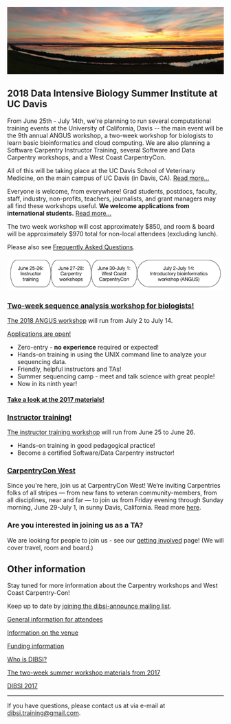 ![Yolo Basin panorama](images/yolo-panorama.jpg "DIBSI 2018")

## 2018 Data Intensive Biology Summer Institute at UC Davis

From June 25th - July 14th, we're planning to run several
computational training events at the University of California, Davis
-- the main event will be the 9th annual ANGUS workshop, a two-week
workshop for biologists to learn basic bioinformatics and cloud
computing.  We are also planning a Software Carpentry Instructor
Training, several Software and Data Carpentry workshops, and a
West Coast CarpentryCon.

All of this will be taking place at the UC Davis School of Veterinary
Medicine, on the main campus of UC Davis (in Davis,
CA). [Read more...](VENUE.html)

Everyone is welcome, from everywhere! Grad students, postdocs,
faculty, staff, industry, non-profits, teachers, journalists, and
grant managers may all find these workshops useful. **We welcome
applications from international students.**
[Read more...](ATTENDEES.html)

The two week workshop will cost approximately $850, and room & board
will be approximately $970 total for non-local attendees (excluding
lunch).

Please also see [Frequently Asked Questions](https://hackmd.io/s/HkdE1IPuG).

![DIBSI overview](images/overview-bubbles.png)

### [Two-week sequence analysis workshop for biologists!](ANGUS.html)

[The 2018 ANGUS workshop](ANGUS.html) will run from July 2 to July 14.

[Applications are open!](https://docs.google.com/forms/d/e/1FAIpQLSeuXw5aX6NUGdzb4NnhQi3CLEMIxHr_vvVZFB762fCJkkkYGA/viewform)

* Zero-entry - **no experience** required or expected!
* Hands-on training in using the UNIX command line to analyze your sequencing data.
* Friendly, helpful instructors and TAs!
* Summer sequencing camp - meet and talk science with great people!
* Now in its ninth year!

#### [Take a look at the 2017 materials!](https://angus.readthedocs.io/en/2017/)

### [Instructor training!](instructor-training.html)

[The instructor training workshop](instructor-training.html) will run
from June 25 to June 26.

* Hands-on training in good pedagogical practice!
* Become a certified Software/Data Carpentry instructor!

### [CarpentryCon West](CarpentryConWest.html)

Since you're here, join us at CarpentryCon West! We’re inviting Carpentries folks of all stripes — from new fans to veteran community-members, from all disciplines, near and far — to join us from Friday evening through Sunday morning, June 29-July 1, in sunny Davis, California. Read more [here]((CarpentryConWest.html)).


### Are you interested in joining us as a TA?

We are looking for people to join us - see our
[getting involved](getting-involved.html) page! (We will cover travel,
room and board.)

## Other information

Stay tuned for more information about the Carpentry workshops and West
Coast Carpentry-Con!

Keep up to date by [joining the dibsi-announce mailing list](https://groups.io/g/dibsi-announce/join).

[General information for attendees](ATTENDEES.html)

[Information on the venue](VENUE.html)

[Funding information](FUNDERS.html)

[Who is DIBSI?](WHO.html)

[The two-week summer workshop materials from 2017](angus.readthedocs.io/en/2016/)

[DIBSI 2017](2017/index.html)

----

If you have questions, please contact us at via e-mail at [dibsi.training@gmail.com](mailto:dibsi.training@gmail.com).
